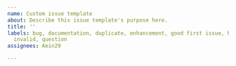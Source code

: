 ```yaml
---
name: Custom issue template
about: Describe this issue template's purpose here.
title: ''
labels: bug, documentation, duplicate, enhancement, good first issue, help wanted,
  invalid, question
assignees: Aein29

---
```



